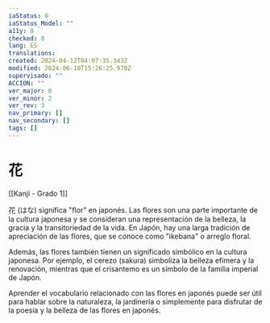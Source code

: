 ```yaml
---
iaStatus: 0
iaStatus_Model: ""
a11y: 0
checked: 0
lang: ES
translations: 
created: 2024-04-12T04:07:35.343Z
modified: 2024-06-10T15:26:25.970Z
supervisado: ""
ACCION: ""
ver_major: 0
ver_minor: 2
ver_rev: 3
nav_primary: []
nav_secondary: []
tags: []
---
```

# 花

[[Kanji - Grado 1]]

花 (はな) significa "flor" en japonés. Las flores son una parte importante de la cultura japonesa y se consideran una representación de la belleza, la gracia y la transitoriedad de la vida. En Japón, hay una larga tradición de apreciación de las flores, que se conoce como "ikebana" o arreglo floral.

Además, las flores también tienen un significado simbólico en la cultura japonesa. Por ejemplo, el cerezo (sakura) simboliza la belleza efímera y la renovación, mientras que el crisantemo es un símbolo de la familia imperial de Japón.

Aprender el vocabulario relacionado con las flores en japonés puede ser útil para hablar sobre la naturaleza, la jardinería o simplemente para disfrutar de la poesía y la belleza de las flores en japonés.
